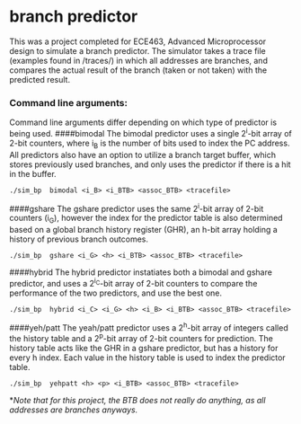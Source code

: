 # branch predictor

This was a project completed for ECE463, Advanced Microprocessor design to simulate a branch predictor. The simulator takes a trace file
(examples found in /traces/) in which all addresses are branches, and compares the actual result of the branch (taken or not taken) with
the predicted result.

### Command line arguments:
Command line arguments differ depending on which type of predictor is being used.
####bimodal
The bimodal predictor uses a single 2<sup>i</sup>-bit array of 2-bit counters, where i<sub>B</sub> is the number of bits used to index the PC address. All predictors also have an option to utilize a branch target buffer, which stores previously used branches, and only uses the predictor if there is a hit in the buffer.

`./sim_bp  bimodal <i_B> <i_BTB> <assoc_BTB> <tracefile>`

####gshare
The gshare predictor uses the same 2<sup>i</sup>-bit array of 2-bit counters (i<sub>G</sub>), however the index for the predictor table is also determined based on a global branch history register (GHR), an h-bit array holding a history of previous branch outcomes.

`./sim_bp  gshare <i_G> <h> <i_BTB> <assoc_BTB> <tracefile>`

####hybrid
The hybrid predictor instatiates both a bimodal and gshare predictor, and uses a 2<sup>i<sub>C</sub></sup>-bit array of 2-bit counters to compare the performance of the two predictors, and use the best one.

`./sim_bp  hybrid <i_C> <i_G> <h> <i_B> <i_BTB> <assoc_BTB> <tracefile>`

####yeh/patt
The yeah/patt predictor uses a 2<sup>h</sup>-bit array of integers called the history table and a 2<sup>p</sup>-bit array of 2-bit counters for prediction. The history table acts like the GHR in a gshare predictor, but has a history for every h index. Each value in the history table is used to index the predictor table.

`./sim_bp  yehpatt <h> <p> <i_BTB> <assoc_BTB> <tracefile>`


**Note that for this project, the BTB does not really do anything, as all addresses are branches anyways.*
